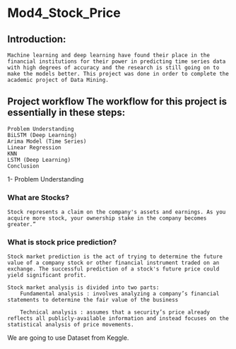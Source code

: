 # Mod4_Stock_Price

## Introduction:

    Machine learning and deep learning have found their place in the financial institutions for their power in predicting time series data with high degrees of accuracy and the research is still going on to make the models better. This project was done in order to complete the academic project of Data Mining.


## Project workflow The workflow for this project is essentially in these steps:

    Problem Understanding
    BiLSTM (Deep Learning)
    Arima Model (Time Series)
    Linear Regression
    KNN
    LSTM (Deep Learning)
    Conclusion
1- Problem Understanding

### What are Stocks?

    Stock represents a claim on the company's assets and earnings. As you acquire more stock, your ownership stake in the company becomes greater.”

### What is stock price prediction?

    Stock market prediction is the act of trying to determine the future value of a company stock or other financial instrument traded on an exchange. The successful prediction of a stock's future price could yield significant profit.

    Stock market analysis is divided into two parts:
        Fundamental analysis : involves analyzing a company’s financial statements to determine the fair value of the business

        Technical analysis : assumes that a security’s price already reflects all publicly-available information and instead focuses on the statistical analysis of price movements.

We are going to use Dataset from Keggle.